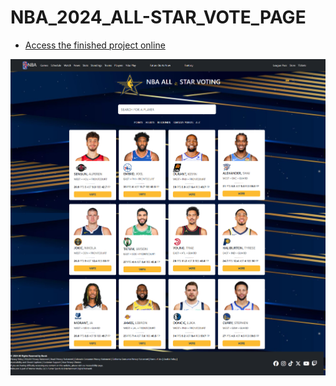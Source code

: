 # NBA_2024_ALL-STAR_VOTE_PAGE

- <a href="https://karamanburak.github.io/NBA-ALL-STAR-2024-VOTE-PAGE/" rel="noFollow">Access the finished project online</a>

![Project Image](/img/screencapture-127-0-0-1-5501-index-html-2024-01-03-08_18_07.png)
